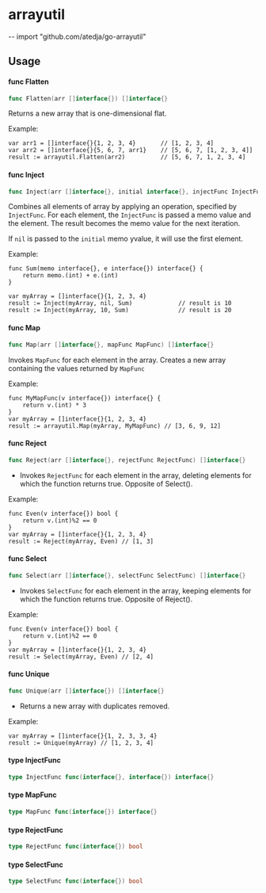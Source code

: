 # arrayutil
--
    import "github.com/atedja/go-arrayutil"


## Usage

#### func  Flatten

```go
func Flatten(arr []interface{}) []interface{}
```
Returns a new array that is one-dimensional flat.

Example:

    var arr1 = []interface{}{1, 2, 3, 4}       // [1, 2, 3, 4]
    var arr2 = []interface{}{5, 6, 7, arr1}    // [5, 6, 7, [1, 2, 3, 4]]
    result := arrayutil.Flatten(arr2)          // [5, 6, 7, 1, 2, 3, 4]

#### func  Inject

```go
func Inject(arr []interface{}, initial interface{}, injectFunc InjectFunc) interface{}
```
Combines all elements of array by applying an operation, specified by
`InjectFunc`. For each element, the `InjectFunc` is passed a memo value and the
element. The result becomes the memo value for the next iteration.

If `nil` is passed to the `initial` memo yvalue, it will use the first element.

Example:

    func Sum(memo interface{}, e interface{}) interface{} {
    	return memo.(int) + e.(int)
    }

    var myArray = []interface{}{1, 2, 3, 4}
    result := Inject(myArray, nil, Sum)				// result is 10
    result := Inject(myArray, 10, Sum)				// result is 20

#### func  Map

```go
func Map(arr []interface{}, mapFunc MapFunc) []interface{}
```
Invokes `MapFunc` for each element in the array. Creates a new array containing
the values returned by `MapFunc`

Example:

    func MyMapFunc(v interface{}) interface{} {
    	return v.(int) * 3
    }
    var myArray = []interface{}{1, 2, 3, 4}
    result := arrayutil.Map(myArray, MyMapFunc) // [3, 6, 9, 12]

#### func  Reject

```go
func Reject(arr []interface{}, rejectFunc RejectFunc) []interface{}
```
* Invokes `RejectFunc` for each element in the array, deleting elements for
which the function returns true. Opposite of Select().

Example:

    func Even(v interface{}) bool {
    	return v.(int)%2 == 0
    }
    var myArray = []interface{}{1, 2, 3, 4}
    result := Reject(myArray, Even) // [1, 3]

#### func  Select

```go
func Select(arr []interface{}, selectFunc SelectFunc) []interface{}
```
* Invokes `SelectFunc` for each element in the array, keeping elements for which
the function returns true. Opposite of Reject().

Example:

    func Even(v interface{}) bool {
    	return v.(int)%2 == 0
    }
    var myArray = []interface{}{1, 2, 3, 4}
    result := Select(myArray, Even) // [2, 4]

#### func  Unique

```go
func Unique(arr []interface{}) []interface{}
```
* Returns a new array with duplicates removed.

Example:

    var myArray = []interface{}{1, 2, 3, 3, 4}
    result := Unique(myArray) // [1, 2, 3, 4]

#### type InjectFunc

```go
type InjectFunc func(interface{}, interface{}) interface{}
```


#### type MapFunc

```go
type MapFunc func(interface{}) interface{}
```


#### type RejectFunc

```go
type RejectFunc func(interface{}) bool
```


#### type SelectFunc

```go
type SelectFunc func(interface{}) bool
```
